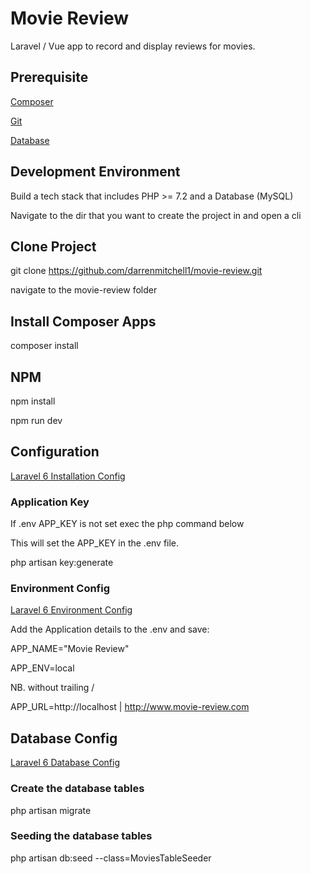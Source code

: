# Movie Review

Laravel / Vue app to record and display reviews for movies.

## Prerequisite

[Composer](https://getcomposer.org/)

[Git](https://git-scm.com/)

[Database](https://laravel.com/docs/5.7/database)

## Development Environment

Build a tech stack that includes PHP >= 7.2 and a Database (MySQL)

Navigate to the dir that you want to create the project in and open a cli

## Clone Project

git clone https://github.com/darrenmitchell1/movie-review.git

navigate to the movie-review folder

## Install Composer Apps

composer install

## NPM

npm install

npm run dev

## Configuration

[Laravel 6 Installation Config](https://laravel.com/docs/6.x/installation#configuration)

### Application Key

If .env APP_KEY is not set exec the php command below

This will set the APP_KEY in the .env file.

php artisan key:generate

### Environment Config

[Laravel 6 Environment Config](https://laravel.com/docs/6.x/configuration#environment-configuration)

Add the Application details to the .env and save:

APP_NAME="Movie Review"

APP_ENV=local

NB. without trailing /

APP_URL=http://localhost | http://www.movie-review.com

## Database Config

[Laravel 6 Database Config](https://laravel.com/docs/6.x/database#configuration)

### Create the database tables

php artisan migrate

### Seeding the database tables

php artisan db:seed --class=MoviesTableSeeder
